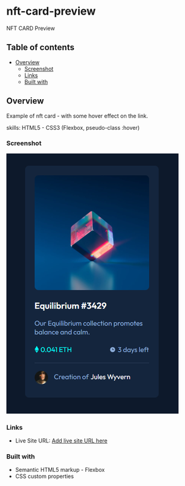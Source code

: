 # nft-card-preview
NFT CARD Preview

## Table of contents

- [Overview](#overview)
  - [Screenshot](#screenshot)
  - [Links](#links)
  - [Built with](#built-with)

## Overview

Example of nft card - with some hover effect on the link.

skills: HTML5 - CSS3 (Flexbox, pseudo-class :hover)

### Screenshot

![](./screenshot.PNG)

### Links

- Live Site URL: [Add live site URL here](https://nft-card-preview-dvd83130.vercel.app/)

### Built with

- Semantic HTML5 markup - Flexbox
- CSS custom properties